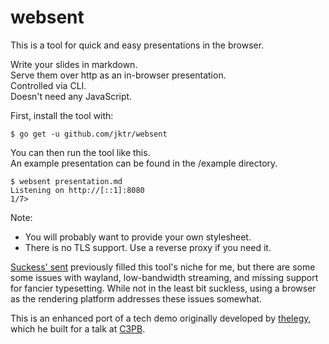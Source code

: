 # websent

This is a tool for quick and easy presentations in the browser.

Write your slides in markdown.  
Serve them over http as an in-browser presentation.  
Controlled via CLI.  
Doesn't need any JavaScript.

First, install the tool with:
```
$ go get -u github.com/jktr/websent
```

You can then run the tool like this.  
An example presentation can be found in the /example directory.
```
$ websent presentation.md
Listening on http://[::1]:8080
1/7>
```

Note:
- You will probably want to provide your own stylesheet.
- There is no TLS support. Use a reverse proxy if you need it.

[Suckess' sent](https://tools.suckless.org/sent)
previously filled this tool's niche for me, but there
are some some issues with wayland, low-bandwidth
streaming, and missing support for fancier typesetting.
While not in the least bit suckless, using a
browser as the rendering platform addresses
these issues somewhat.

This is an enhanced port of a tech demo originally
developed by [thelegy](https://github.com/thelegy), which he
built for a talk at [C3PB](https://c3pb.de/blog/lightning-talks-0x0c-keepassxc-mf70-cnc-webseiten-ohne-js.html).

